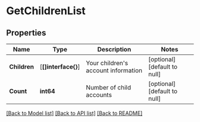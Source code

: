# GetChildrenList

## Properties
Name | Type | Description | Notes
------------ | ------------- | ------------- | -------------
**Children** | [**[]interface{}**] | Your children&#39;s account information | [optional] [default to null]
**Count** | **int64** | Number of child accounts | [optional] [default to null]

[[Back to Model list]](../README.md#documentation-for-models) [[Back to API list]](../README.md#documentation-for-api-endpoints) [[Back to README]](../README.md)


